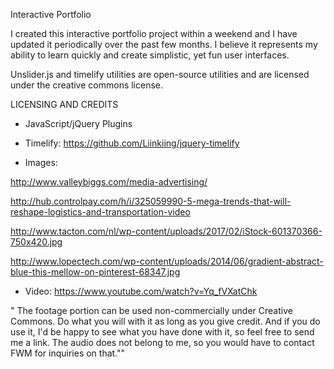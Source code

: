 Interactive Portfolio

I created this interactive portfolio project within a weekend and I have updated it periodically over the past few months. I believe it represents my ability to learn quickly and create simplistic, yet fun user interfaces. 

Unslider.js and timelify utilities are open-source utilities and are licensed under the creative commons license. 

LICENSING AND CREDITS

* JavaScript/jQuery Plugins

* Timelify: 
https://github.com/Liinkiing/jquery-timelify

* Images:

http://www.valleybiggs.com/media-advertising/

http://hub.controlpay.com/h/i/325059990-5-mega-trends-that-will-reshape-logistics-and-transportation-video

http://www.tacton.com/nl/wp-content/uploads/2017/02/iStock-601370366-750x420.jpg

http://www.lopectech.com/wp-content/uploads/2014/06/gradient-abstract-blue-this-mellow-on-pinterest-68347.jpg

* Video: https://www.youtube.com/watch?v=Yq_fVXatChk 

" The footage portion can be used non-commercially under Creative Commons. Do what you will with it as long as you give credit. And if you do use it, I'd be happy to see what you have done with it, so feel free to send me a link. The audio does not belong to me, so you would have to contact FWM for inquiries on that.""
